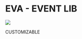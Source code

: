 # EVA - EVENT LIB

<img src="https://img.shields.io/badge/C-A8B9CC?style=flat-square&logo=C&logoColor=white"/></a>




CUSTOMIZABLE

